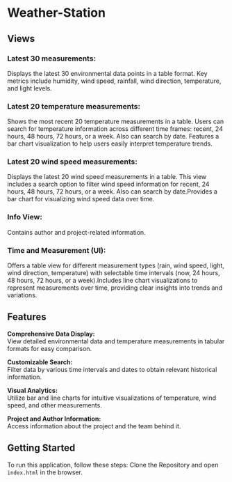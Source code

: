 # Weather-Station
## Views
### Latest 30 measurements:
Displays the latest 30 environmental data points in a table format. Key metrics include humidity, wind speed, rainfall, wind direction, temperature, and light levels.

### Latest 20 temperature measurements:
Shows the most recent 20 temperature measurements in a table. Users can search for temperature information across different time frames: recent, 24 hours, 48 hours, 72 hours, or a week. Also can search by date. Features a bar chart visualization to help users easily interpret temperature trends.

### Latest 20 wind speed measurements:
Displays the latest 20 wind speed measurements in a table. This view includes a search option to filter wind speed information for recent, 24 hours, 48 hours, 72 hours, or a week. Also can search by date.Provides a bar chart for visualizing wind speed data over time.

### Info View:
Contains author and project-related information.

### Time and Measurement (UI):
Offers a table view for different measurement types (rain, wind speed, light, wind direction, temperature) with selectable time intervals (now, 24 hours, 48 hours, 72 hours, or a week).Includes line chart visualizations to represent measurements over time, providing clear insights into trends and variations.

## Features

**Comprehensive Data Display:**  
View detailed environmental data and temperature measurements in tabular formats for easy comparison.

**Customizable Search:**  
Filter data by various time intervals and dates to obtain relevant historical information.

**Visual Analytics:**  
Utilize bar and line charts for intuitive visualizations of temperature, wind speed, and other measurements.

**Project and Author Information:**  
Access information about the project and the team behind it.


## Getting Started

To run this application, follow these steps:
Clone the Repository and open `index.html` in the browser.
